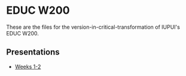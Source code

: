 # EDUC W200

These are the files for the version-in-critical-transformation of IUPUI's EDUC W200.

## Presentations

  * [Weeks 1-2](presentations/presentation-week1_2.html)